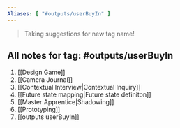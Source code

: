 ```yaml
---
Aliases: [ "#outputs/userBuyIn" ]
---
```

>Taking suggestions for new tag name! 

## All notes for tag:  #outputs/userBuyIn 
1. [[Design Game]]
2. [[Camera Journal]]
3. [[Contextual Interview|Contextual Inquiry]]
4. [[Future state mapping|Future state definiton]]
5. [[Master Apprentice|Shadowing]]
6. [[Prototyping]]
7. [[outputs userBuyIn]]
